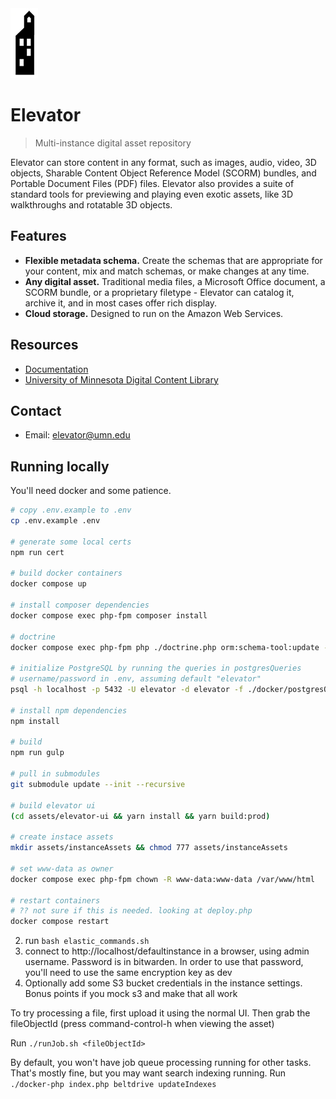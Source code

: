 <img src="assets/images/elevatorSolo.png" alt="Elevator Logo" />

# Elevator

> Multi-instance digital asset repository

Elevator can store content in any format, such as images, audio, video, 3D objects, Sharable Content Object Reference Model (SCORM) bundles, and Portable Document Files (PDF) files. Elevator also provides a suite of standard tools for previewing and playing even exotic assets, like 3D walkthroughs and rotatable 3D objects.

## Features

- **Flexible metadata schema.** Create the schemas that are appropriate for your content, mix and match schemas, or make changes at any time.
- **Any digital asset.** Traditional media files, a Microsoft Office document, a SCORM bundle, or a proprietary filetype - Elevator can catalog it, archive it, and in most cases offer rich display.
- **Cloud storage.** Designed to run on the Amazon Web Services.

## Resources

- [Documentation](https://umn-latis.github.io/elevator/)
- [University of Minnesota Digital Content Library](https://dcl.elevator.umn.edu/)

## Contact

- Email: <elevator@umn.edu>

## Running locally

You'll need docker and some patience.

```sh
# copy .env.example to .env
cp .env.example .env

# generate some local certs
npm run cert

# build docker containers
docker compose up

# install composer dependencies
docker compose exec php-fpm composer install

# doctrine
docker compose exec php-fpm php ./doctrine.php orm:schema-tool:update --force

# initialize PostgreSQL by running the queries in postgresQueries
# username/password in .env, assuming default "elevator"
psql -h localhost -p 5432 -U elevator -d elevator -f ./docker/postgresQueries

# install npm dependencies
npm install

# build
npm run gulp

# pull in submodules
git submodule update --init --recursive

# build elevator ui
(cd assets/elevator-ui && yarn install && yarn build:prod)

# create instace assets
mkdir assets/instanceAssets && chmod 777 assets/instanceAssets

# set www-data as owner
docker compose exec php-fpm chown -R www-data:www-data /var/www/html

# restart containers
# ?? not sure if this is needed. looking at deploy.php
docker compose restart

```

2. run `bash elastic_commands.sh`
3. connect to http://localhost/defaultinstance in a browser, using admin username. Password is in bitwarden. In order to use that password, you'll need to use the same encryption key as dev
4. Optionally add some S3 bucket credentials in the instance settings. Bonus points if you mock s3 and make that all work

To try processing a file, first upload it using the normal UI. Then grab the fileObjectId (press command-control-h when viewing the asset)

Run `./runJob.sh <fileObjectId>`

By default, you won't have job queue processing running for other tasks. That's mostly fine, but you may want search indexing running. Run `./docker-php index.php beltdrive updateIndexes`
